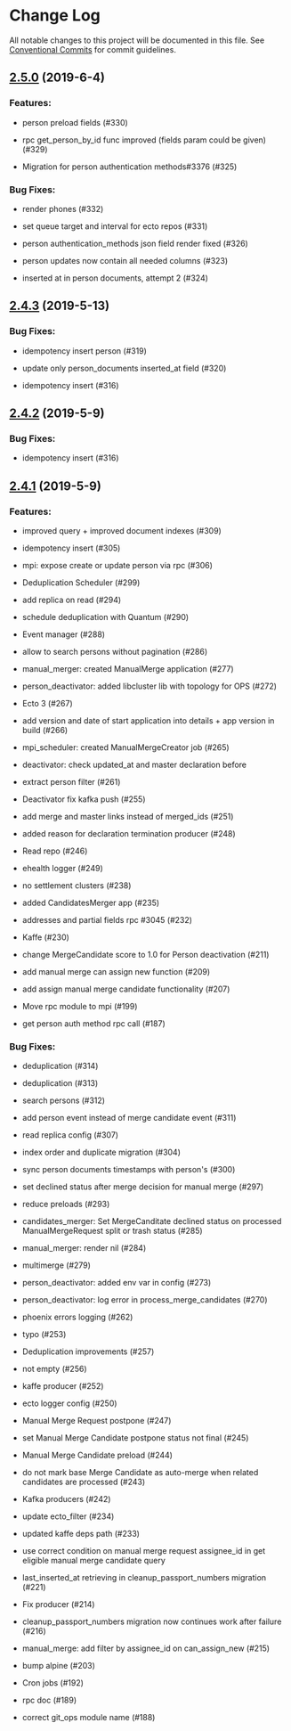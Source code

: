# Change Log

All notable changes to this project will be documented in this file.
See [Conventional Commits](Https://conventionalcommits.org) for commit guidelines.

<!-- changelog -->

## [2.5.0](https://github.com/edenlabllc/mpi.api/compare/2.4.3...2.5.0) (2019-6-4)




### Features:

* person preload fields (#330)

* rpc get_person_by_id func improved (fields param could be given) (#329)

* Migration for person authentication methods#3376 (#325)

### Bug Fixes:

* render phones (#332)

* set queue target and interval for ecto repos (#331)

* person authentication_methods json field render fixed (#326)

* person updates now contain all needed columns (#323)

* inserted at in person documents, attempt 2 (#324)

## [2.4.3](https://github.com/edenlabllc/mpi.api/compare/2.4.2...2.4.3) (2019-5-13)




### Bug Fixes:

* idempotency insert person (#319)

* update only person_documents inserted_at field (#320)

* idempotency insert (#316)

## [2.4.2](https://github.com/edenlabllc/mpi.api/compare/2.4.1...2.4.2) (2019-5-9)




### Bug Fixes:

* idempotency insert (#316)

## [2.4.1](https://github.com/edenlabllc/mpi.api/compare/2.4.1...2.4.1) (2019-5-9)




### Features:

* improved query + improved document indexes (#309)

* idempotency insert (#305)

* mpi: expose create or update person via rpc (#306)

* Deduplication Scheduler (#299)

* add replica on read (#294)

* schedule deduplication with Quantum  (#290)

* Event manager (#288)

* allow to search persons without pagination (#286)

* manual_merger: created ManualMerge application (#277)

* person_deactivator: added libcluster lib with topology for OPS (#272)

* Ecto 3 (#267)

* add version and date of start application into details + app version in build (#266)

* mpi_scheduler: created ManualMergeCreator job (#265)

* deactivator: check updated_at and master declaration before

* extract person filter (#261)

* Deactivator fix kafka push (#255)

* add merge and master links instead of merged_ids (#251)

* added reason for declaration termination producer (#248)

* Read repo (#246)

* ehealth logger (#249)

* no settlement clusters (#238)

* added CandidatesMerger app (#235)

* addresses and partial fields rpc #3045 (#232)

* Kaffe (#230)

* change MergeCandidate score to 1.0 for Person deactivation (#211)

* add manual merge can assign new function (#209)

* add assign manual merge candidate functionality (#207)

* Move rpc module to mpi (#199)

* get person auth method rpc call (#187)

### Bug Fixes:

* deduplication (#314)

* deduplication (#313)

* search persons (#312)

* add person event instead of merge candidate event (#311)

* read replica config (#307)

* index order and duplicate migration (#304)

* sync person documents timestamps with person's (#300)

* set declined status after merge decision for manual merge (#297)

* reduce preloads (#293)

* candidates_merger: Set MergeCanditate declined status on processed ManualMergeRequest split or trash status (#285)

* manual_merger: render nil (#284)

* multimerge (#279)

* person_deactivator: added env var in config (#273)

* person_deactivator: log error in process_merge_candidates (#270)

* phoenix errors logging (#262)

* typo (#253)

* Deduplication improvements (#257)

* not empty (#256)

* kaffe producer (#252)

* ecto logger config (#250)

* Manual Merge Request postpone (#247)

* set Manual Merge Candidate postpone status not final (#245)

* Manual Merge Candidate preload (#244)

* do not mark base Merge Candidate as auto-merge when related candidates are processed (#243)

* Kafka producers (#242)

* update ecto_filter (#234)

* updated kaffe deps path (#233)

* use correct condition on manual merge request assignee_id in get eligible manual merge candidate query

* last_inserted_at retrieving in cleanup_passport_numbers migration (#221)

* Fix producer (#214)

* cleanup_passport_numbers migration now continues work after failure (#216)

* manual_merge: add filter by assignee_id on can_assign_new (#215)

* bump alpine (#203)

* Cron jobs (#192)

* rpc doc (#189)

* correct git_ops module name (#188)
